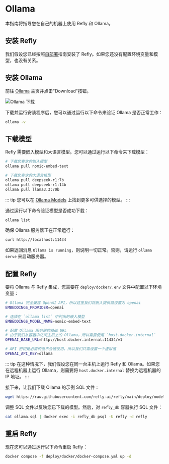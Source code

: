 # Ollama

本指南将指导您在自己的机器上使用 Refly 和 Ollama。

## 安装 Refly

我们假设您已经按照[自部署](./index.md)指南安装了 Refly。如果您还没有配置环境变量和模型，也没有关系。

## 安装 Ollama

前往 [Ollama](https://ollama.com/docs/installation) 主页并点击"Download"按钮。

![Ollama 下载](/images/ollama-home.webp)

下载并运行安装程序后，您可以通过运行以下命令来验证 Ollama 是否正常工作：

```bash
ollama -v
```

## 下载模型

Refly 需要嵌入模型和大语言模型。您可以通过运行以下命令来下载模型：

```bash
# 下载您喜欢的嵌入模型
ollama pull nomic-embed-text

# 下载您喜欢的大语言模型
ollama pull deepseek-r1:7b
ollama pull deepseek-r1:14b
ollama pull llama3.3:70b
```

::: tip
您可以在 [Ollama Models](https://ollama.com/search) 上找到更多可供选择的模型。
:::

通过运行以下命令验证模型是否成功下载：

```bash
ollama list
```

确保 Ollama 服务器正在正常运行：

```bash
curl http://localhost:11434
```

如果返回消息 `Ollama is running`，则说明一切正常。否则，请运行 `ollama serve` 来启动服务器。

## 配置 Refly

要将 Ollama 与 Refly 集成，您需要在 `deploy/docker/.env` 文件中配置以下环境变量：

```bash
# Ollama 完全兼容 OpenAI API，所以这里我们将嵌入提供商设置为 openai
EMBEDDINGS_PROVIDER=openai

# 选择在 `ollama list` 中列出的嵌入模型
EMBEDDINGS_MODEL_NAME=nomic-embed-text

# 配置 Ollama 服务器的基础 URL
# 由于我们从容器中访问主机上的 Ollama，所以需要使用 `host.docker.internal`
OPENAI_BASE_URL=http://host.docker.internal:11434/v1

# API 密钥是必需的但不会被使用，所以我们只需设置一个虚拟值
OPENAI_API_KEY=ollama
```

::: tip
在这种情况下，我们假设您在同一台主机上运行 Refly 和 Ollama。如果您在远程机器上运行 Ollama，则需要将 `host.docker.internal` 替换为远程机器的 IP 地址。
:::

接下来，让我们下载 Ollama 的示例 SQL 文件：

```bash
wget https://raw.githubusercontent.com/refly-ai/refly/main/deploy/model-providers/ollama.sql
```

调整 SQL 文件以反映您已下载的模型。然后，对 `refly_db` 容器执行 SQL 文件：

```bash
cat ollama.sql | docker exec -i refly_db psql -U refly -d refly
```

## 重启 Refly

现在您可以通过运行以下命令重启 Refly：

```bash
docker compose -f deploy/docker/docker-compose.yml up -d